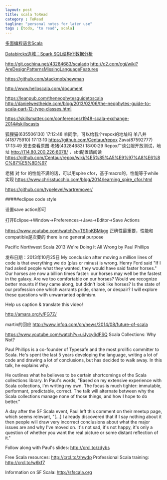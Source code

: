 ```yaml
---
layout: post
title: scala ToRead
category : ToRead
tagline: "personal notes for later use"
tags : [todo, "to read", scala]
---
```



[多面编程语言Scala](http://www.techug.com/scala)

[Databircks连城：Spark SQL结构化数据分析](http://www.iteye.com/news/30658)

http://git.oschina.net/43284683/scaladp
http://c2.com/cgi/wiki?AreDesignPatternsMissingLanguageFeatures

https://github.com/stackmob/newman

http://www.helloscala.com/document

https://leanpub.com/theneophytesguidetoscala
http://danielwestheide.com/blog/2013/02/06/the-neophytes-guide-to-scala-part-12-type-classes.html

https://skillsmatter.com/conferences/1948-scala-exchange-2014#skillscasts

狐狸猫(635506130) 17:12:48 
羊同学，可以给我个repox的地址吗
羊八井(418775910) 17:13:10 
https://github.com/Centaur/repox
Zava(87592777) 17:13:49 
双击查看原图
老猪(43284683) 18:00:29 
Repox广谈公服开放测试，地址 http://114.80.200.226:8078/ ，sbt配置请阅读 https://github.com/Centaur/repox/wiki/%E5%85%A5%E9%97%A8%E6%8C%87%E5%8D%97

老猪
对 for 的性能不满的话，可以用spire cfor，基于macro的，性能等于while实现 https://www.chrisstucchio.com/blog/2014/learning_spire_cfor.html

https://github.com/typelevel/wartremover/


#####eclipse code style

设置save action即可

打开Eclipse->Window->Preferences->Java->Editor->Save Actions



https://www.youtube.com/watch?v=TS1lpKBMkgg
正确性最重要，性能和compatible是次要的
there is no general purpose

Pacific Northwest Scala 2013 We're Doing It All Wrong by Paul Phillips

发布日期：2013年10月25日
My conclusion after moving a million lines of code is that everything we do (plus or minus) is wrong. Henry Ford said "If I had asked people what they wanted, they would have said faster horses." Our horses are now a billion times faster: our horses may well be the fastest in the galaxy. Are we too comfortable on our horses? Would we recognize better mounts if they came along, but didn't look like horses? Is the state of our profession one which warrants pride, shame, or despair? I will explore these questions with unwarranted optimism.

Help us caption & translate this video!

http://amara.org/v/FG7Z/

martin的回应
http://www.infoq.com/cn/news/2014/08/future-of-scala


https://www.youtube.com/watch?v=uiJycy6dFSQ
Scala Collections: Why Not?

Paul Phillips is a co-founder of Typesafe and the most prolific committer to Scala. He's spent the last 5 years developing the language, writing a lot of code and drawing a lot of conclusions, but has decided to walk away. In this talk, he explains why.

He outlines what he believes to be certain shortcomings of the Scala collections library. In Paul's words, "Based on my extensive experience with Scala collections, I'm writing my own. The focus is much tighter: immutable, performant, predictable, correct. The talk will alternate between why the Scala collections manage none of those things, and how I hope to do better."

A day after the SF Scala event, Paul left this comment on their meetup page, which seems relevant, "[...] I already discovered that if I say nothing about it then people will draw very incorrect conclusions about what the major issues are and why I've moved on. It's not sad, it's not happy, it's only a question of whether you want the real picture or some distant reflection of it."

Follow along with Paul's slides: http://crcl.to/zdybs

Free Scala resources: http://crcl.to/zhwdp
Professional Scala training: http://crcl.to/w6kf7

Information on SF Scala: http://sfscala.org


